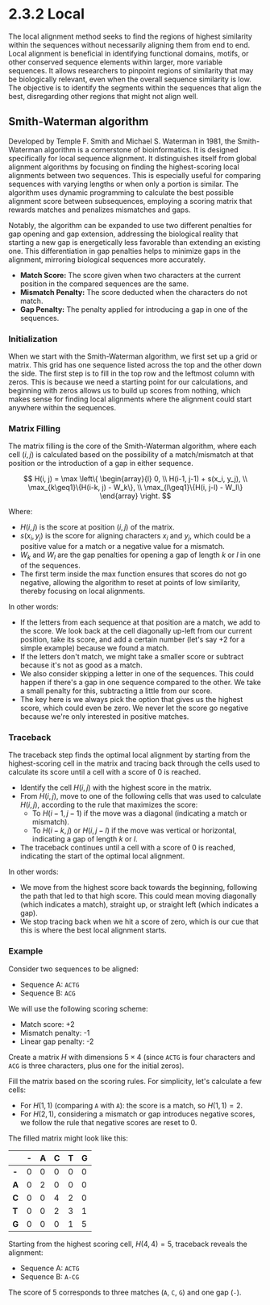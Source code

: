 # 2.3.2 Local

The local alignment method seeks to find the regions of highest similarity within the sequences without necessarily aligning them from end to end.
Local alignment is beneficial in identifying functional domains, motifs, or other conserved sequence elements within larger, more variable sequences.
It allows researchers to pinpoint regions of similarity that may be biologically relevant, even when the overall sequence similarity is low.
The objective is to identify the segments within the sequences that align the best, disregarding other regions that might not align well.

## Smith-Waterman algorithm

Developed by Temple F. Smith and Michael S. Waterman in 1981, the Smith-Waterman algorithm is a cornerstone of bioinformatics.
It is designed specifically for local sequence alignment.
It distinguishes itself from global alignment algorithms by focusing on finding the highest-scoring local alignments between two sequences.
This is especially useful for comparing sequences with varying lengths or when only a portion is similar.
The algorithm uses dynamic programming to calculate the best possible alignment score between subsequences, employing a scoring matrix that rewards matches and penalizes mismatches and gaps.

Notably, the algorithm can be expanded to use two different penalties for gap opening and gap extension, addressing the biological reality that starting a new gap is energetically less favorable than extending an existing one.
This differentiation in gap penalties helps to minimize gaps in the alignment, mirroring biological sequences more accurately.

-   **Match Score:** The score given when two characters at the current position in the compared sequences are the same.
-   **Mismatch Penalty:** The score deducted when the characters do not match.
-   **Gap Penalty:** The penalty applied for introducing a gap in one of the sequences.

### Initialization

When we start with the Smith-Waterman algorithm, we first set up a grid or matrix.
This grid has one sequence listed across the top and the other down the side.
The first step is to fill in the top row and the leftmost column with zeros.
This is because we need a starting point for our calculations, and beginning with zeros allows us to build up scores from nothing, which makes sense for finding local alignments where the alignment could start anywhere within the sequences.

### Matrix Filling

The matrix filling is the core of the Smith-Waterman algorithm, where each cell $(i, j)$ is calculated based on the possibility of a match/mismatch at that position or the introduction of a gap in either sequence.

$$
H(i, j) = \max \left\{ \begin{array}{l} 0, \\ H(i-1, j-1) + s(x_i, y_j), \\ \max_{k\geq1}\{H(i-k, j) - W_k\}, \\ \max_{l\geq1}\{H(i, j-l) - W_l\} \end{array} \right.
$$

Where:

-   $H(i, j)$ is the score at position $(i, j)$ of the matrix.
-   $s(x_i, y_j)$ is the score for aligning characters $x_i$ and $y_j$, which could be a positive value for a match or a negative value for a mismatch.
-   $W_k$ and $W_l$ are the gap penalties for opening a gap of length $k$ or $l$ in one of the sequences.
-   The first term inside the max function ensures that scores do not go negative, allowing the algorithm to reset at points of low similarity, thereby focusing on local alignments.

In other words:

-   If the letters from each sequence at that position are a match, we add to the score. We look back at the cell diagonally up-left from our current position, take its score, and add a certain number (let's say +2 for a simple example) because we found a match.
-   If the letters don't match, we might take a smaller score or subtract because it's not as good as a match.
-   We also consider skipping a letter in one of the sequences. This could happen if there's a gap in one sequence compared to the other. We take a small penalty for this, subtracting a little from our score.
-   The key here is we always pick the option that gives us the highest score, which could even be zero. We never let the score go negative because we're only interested in positive matches.

### Traceback

The traceback step finds the optimal local alignment by starting from the highest-scoring cell in the matrix and tracing back through the cells used to calculate its score until a cell with a score of 0 is reached.

-   Identify the cell $H(i, j)$ with the highest score in the matrix.
-   From $H(i, j)$, move to one of the following cells that was used to calculate $H(i, j)$, according to the rule that maximizes the score:
    -   To $H(i-1, j-1)$ if the move was a diagonal (indicating a match or mismatch).
    -   To $H(i-k, j)$ or $H(i, j-l)$ if the move was vertical or horizontal, indicating a gap of length $k$ or $l$.
-   The traceback continues until a cell with a score of 0 is reached, indicating the start of the optimal local alignment.

In other words:

-   We move from the highest score back towards the beginning, following the path that led to that high score. This could mean moving diagonally (which indicates a match), straight up, or straight left (which indicates a gap).
-   We stop tracing back when we hit a score of zero, which is our cue that this is where the best local alignment starts.

### Example

Consider two sequences to be aligned:

-   Sequence A: `ACTG`
-   Sequence B: `ACG`

We will use the following scoring scheme:

-   Match score: +2
-   Mismatch penalty: -1
-   Linear gap penalty: -2

Create a matrix $H$ with dimensions $5 \times 4$ (since `ACTG` is four characters and `ACG` is three characters, plus one for the initial zeros).

Fill the matrix based on the scoring rules. For simplicity, let's calculate a few cells:

-   For $H(1,1)$ (comparing `A` with `A`): the score is a match, so $H(1,1) = 2$.
-   For $H(2,1)$, considering a mismatch or gap introduces negative scores, we follow the rule that negative scores are reset to 0.

The filled matrix might look like this:

|     | - | A | C | T | G |
|-----|---|---|---|---|---|
| **-** | 0 | 0 | 0 | 0 | 0 |
| **A** | 0 | 2 | 0 | 0 | 0 |
| **C** | 0 | 0 | 4 | 2 | 0 |
| **T** | 0 | 0 | 2 | 3 | 1 |
| **G** | 0 | 0 | 0 | 1 | 5 |

Starting from the highest scoring cell, $H(4,4) = 5$, traceback reveals the alignment:

-   Sequence A: `ACTG`
-   Sequence B: `A-CG`

The score of 5 corresponds to three matches (`A`, `C`, `G`) and one gap (`-`).
